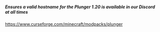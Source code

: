 ##### Ensures a valid hostname for the Plunger 1.20 is available in our Discord at all times

https://www.curseforge.com/minecraft/modpacks/plunger

